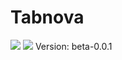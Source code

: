 # Tabnova

<img src=https://lordaxi.github.io/Tabnova-Assets/Tabnova.png>
<img src=https://lordaxi.github.io/Tabnova-Assets/Tabnova.png>
Version: beta-0.0.1
